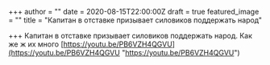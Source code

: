 +++
author = ""
date = 2020-08-15T22:00:00Z
draft = true
featured_image = ""
title = "Капитан в отставке призывает силовиков поддержать народ"

+++
Капитан в отставке призывает силовиков поддержать народ. Как же ж их много [https://youtu.be/PB6VZH4QGVU](https://youtu.be/PB6VZH4QGVU "https://youtu.be/PB6VZH4QGVU")